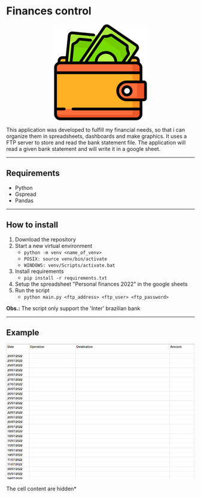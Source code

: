# Finances control

<p align="center">
    <img src="images/logo.png" />
</p>

This application was developed to fulfill my financial needs, so that i can organize them in spreadsheets, dashboards and make graphics. It uses a FTP server to store and read the bank statement file.
The application will read a given bank statement and will write it in a google sheet.

---

## Requirements

- Python
- Gspread
- Pandas

---

## How to install

1. Download the repository
2. Start a new virtual environment
    - ```python -m venv <name_of_venv>```
    - ```POSIX: source venv/bin/activate```
    - ```WINDOWS: venv/Scripts/activate.bat```
3. Install requirements
    - ```pip install -r requirements.txt```
4. Setup the spreadsheet "Personal finances 2022" in the google sheets
5. Run the script
    - ```python main.py <ftp_address> <ftp_user> <ftp_password>```

**Obs.:** The script only support the 'Inter' brazilian bank

---

## Example

![Example of the spreadsheet](images/example.png)

The cell content are hidden*